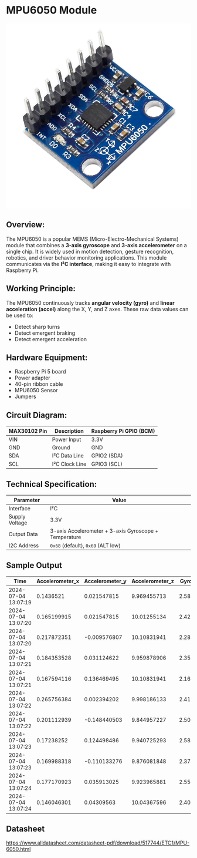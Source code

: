# MPU6050 Module #

![MPU6050](MPU6050.jpg)

## Overview:

The MPU6050 is a popular MEMS (Micro-Electro-Mechanical Systems) module that combines a **3-axis gyroscope** and **3-axis accelerometer** on a single chip. It is widely used in motion detection, gesture recognition, robotics, and driver behavior monitoring applications. This module communicates via the **I²C interface**, making it easy to integrate with Raspberry Pi.

## Working Principle:

The MPU6050 continuously tracks **angular velocity (gyro)** and **linear acceleration (accel)** along the X, Y, and Z axes. These raw data values can be used to:
- Detect sharp turns
- Detect emergent braking
- Detect emergent acceleration

## Hardware Equipment:

- Raspberry Pi 5 board
- Power adapter
- 40-pin ribbon cable
- MPU6050 Sensor
- Jumpers

## Circuit Diagram:

| MAX30102 Pin | Description   | Raspberry Pi GPIO (BCM) | 
|--------------|----------------|------------------------|
| VIN          | Power Input     | 3.3V                  | 
| GND          | Ground          | GND                   | 
| SDA          | I²C Data Line   | GPIO2 (SDA)           | 
| SCL          | I²C Clock Line  | GPIO3 (SCL)           | 

## Technical Specification:

| Parameter        | Value                              |
|------------------|------------------------------------|
| Interface        | I²C                                |
| Supply Voltage   | 3.3V                               |
| Output Data      | 3-axis Accelerometer + 3-axis Gyroscope + Temperature |
| I2C Address      | `0x68` (default), `0x69` (ALT low) |

## Sample Output

| Time                | Accelerometer_x | Accelerometer_y | Accelerometer_z | Gyroscope_x | Gyroscope_y  | Gyroscope_z  | Temperature |
| ------------------- | --------------- | --------------- | --------------- | ----------- | ------------ | ------------ | ----------- |
| 2024-07-04 13:07:19 | 0.1436521       | 0.021547815     | 9.969455713     | 2.580152672 | -1.091603053 | -0.984732824 | 32.05941176 |
| 2024-07-04 13:07:20 | 0.165199915     | 0.021547815     | 10.01255134     | 2.427480916 | -1.190839695 | -1.099236641 | 32.71823529 |
| 2024-07-04 13:07:20 | 0.217872351     | -0.009576807    | 10.10831941     | 2.282442748 | -1.167938931 | -1.183206107 | 32.10647059 |
| 2024-07-04 13:07:21 | 0.184353528     | 0.031124622     | 9.959878906     | 2.358778626 | -1.198473282 | -1.114503817 | 32.10647059 |
| 2024-07-04 13:07:21 | 0.167594116     | 0.136469495     | 10.10831941     | 2.160305344 | -0.847328244 | -1.13740458  | 32.05941176 |
| 2024-07-04 13:07:22 | 0.265756384     | 0.002394202     | 9.998186133     | 2.419847328 | -1.106870229 | -0.992366412 | 32.15352941 |
| 2024-07-04 13:07:22 | 0.201112939     | -0.148440503    | 9.844957227     | 2.503816794 | -1.259541985 | -1.152671756 | 32.20058824 |
| 2024-07-04 13:07:23 | 0.17238252      | 0.124498486     | 9.940725293     | 2.580152672 | -1.030534351 | -1.114503817 | 32.05941176 |
| 2024-07-04 13:07:23 | 0.169988318     | -0.110133276    | 9.876081848     | 2.374045802 | -1.13740458  | -1.198473282 | 32.20058824 |
| 2024-07-04 13:07:24 | 0.177170923     | 0.035913025     | 9.923965881     | 2.557251908 | -1.175572519 | -1.129770992 | 32.10647059 |
| 2024-07-04 13:07:24 | 0.146046301     | 0.04309563      | 10.04367596     | 2.404580153 | -1.038167939 | -1.167938931 | 32.10647059 |

## Datasheet
https://www.alldatasheet.com/datasheet-pdf/download/517744/ETC1/MPU-6050.html
